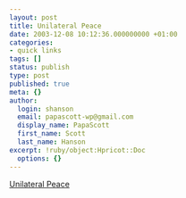 ```yaml
---
layout: post
title: Unilateral Peace
date: 2003-12-08 10:12:36.000000000 +01:00
categories:
- quick links
tags: []
status: publish
type: post
published: true
meta: {}
author:
  login: shanson
  email: papascott-wp@gmail.com
  display_name: PapaScott
  first_name: Scott
  last_name: Hanson
excerpt: !ruby/object:Hpricot::Doc
  options: {}
---
```

<p><a title="Declare peace and go home?" href="http://www.usefulwork.com/shark/archives/001318.html#001318">Unilateral Peace</a></p>
